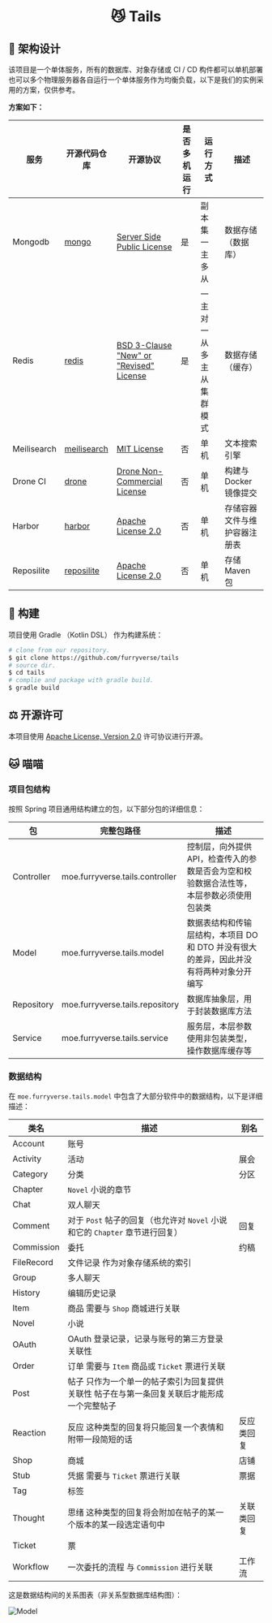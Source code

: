 <h1 align="center">😼 Tails</h1>

## 🔨 架构设计

该项目是一个单体服务，所有的数据库、对象存储或 CI / CD 构件都可以单机部署也可以多个物理服务器各自运行一个单体服务作为均衡负载，以下是我们的实例采用的方案，仅供参考。

**方案如下：**

| 服务        | 开源代码仓库                                              | 开源协议                                                     | 是否多机运行 | 运行方式                  | 描述                         |
| ----------- | --------------------------------------------------------- | ------------------------------------------------------------ | ------------ | ------------------------- | ---------------------------- |
| Mongodb     | [mongo](https://github.com/mongodb/mongo)                 | [Server Side Public License](https://github.com/mongodb/mongo/blob/master/LICENSE-Community.txt) | 是           | 副本集 一主多从           | 数据存储（数据库）           |
| Redis       | [redis](https://github.com/redis/redis)                   | [BSD 3-Clause "New" or "Revised" License](https://github.com/redis/redis/blob/unstable/COPYING) | 是           | 一主对一从 多主从集群模式 | 数据存储（缓存）             |
| Meilisearch | [meilisearch](https://github.com/meilisearch/meilisearch) | [MIT License](https://github.com/meilisearch/meilisearch/blob/main/LICENSE) | 否           | 单机                      | 文本搜索引擎                 |
| Drone CI    | [drone](https://github.com/harness/drone)                 | [Drone Non-Commercial License](https://github.com/harness/drone/blob/master/LICENSE) | 否           | 单机                      | 构建与 Docker 镜像提交       |
| Harbor      | [harbor](https://github.com/goharbor/harbor)              | [Apache License 2.0](https://github.com/goharbor/harbor/blob/main/LICENSE) | 否           | 单机                      | 存储容器文件与维护容器注册表 |
| Reposilite  | [reposilite](https://github.com/dzikoysk/reposilite)      | [Apache License 2.0](https://github.com/dzikoysk/reposilite/blob/main/LICENSE) | 否           | 单机                      | 存储 Maven 包                |

## 🚀 构建

项目使用 Gradle （Kotlin DSL） 作为构建系统：

```bash
# clone from our repository.
$ git clone https://github.com/furryverse/tails
# source dir.
$ cd tails
# complie and package with gradle build.
$ gradle build
```

## ⚖ 开源许可

本项目使用 [Apache License, Version 2.0](https://www.apache.org/licenses/LICENSE-2.0.html) 许可协议进行开源。

## 🐱 喵喵 

### 项目包结构

按照 Spring 项目通用结构建立的包，以下部分包的详细信息：

| 包          | 完整包路径                           | 描述                                               |
|------------|---------------------------------|--------------------------------------------------|
| Controller | moe.furryverse.tails.controller | 控制层，向外提供 API，检查传入的参数是否会为空和校验数据合法性等，本层参数必须使用包装类   |
| Model      | moe.furryverse.tails.model      | 数据表结构和传输层结构，本项目 DO 和 DTO 并没有很大的差异，因此并没有将两种对象分开编写 |
| Repository | moe.furryverse.tails.repository | 数据库抽象层，用于封装数据库方法                                 |
| Service    | moe.furryverse.tails.service    | 服务层，本层参数使用非包装类型，操作数据库缓存等                         |

### 数据结构

在 `moe.furryverse.tails.model` 中包含了大部分软件中的数据结构，以下是详细描述：

| 类名       | 描述                                                         | 别名       |
| ---------- | ------------------------------------------------------------ | ---------- |
| Account    | 账号                                                         |            |
| Activity   | 活动                                                         | 展会       |
| Category   | 分类                                                         | 分区       |
| Chapter    | `Novel` 小说的章节                                           |            |
| Chat       | 双人聊天                                                     |            |
| Comment    | 对于 `Post` 帖子的回复（也允许对 `Novel` 小说和它的 `Chapter` 章节进行回复） | 回复       |
| Commission | 委托                                                         | 约稿       |
| FileRecord | 文件记录 作为对象存储系统的索引                              |            |
| Group      | 多人聊天                                                     |            |
| History    | 编辑历史记录                                                 |            |
| Item       | 商品 需要与 `Shop` 商城进行关联                              |            |
| Novel      | 小说                                                         |            |
| OAuth      | OAuth 登录记录，记录与账号的第三方登录关联性                 |            |
| Order      | 订单 需要与 `Item` 商品或 `Ticket` 票进行关联                |            |
| Post       | 帖子 只作为一个单一的帖子索引为回复提供关联性 帖子在与第一条回复关联后才能形成一个完整帖子 |            |
| Reaction   | 反应 这种类型的回复将只能回复一个表情和附带一段简短的话      | 反应类回复 |
| Shop       | 商城                                                         | 店铺       |
| Stub       | 凭据 需要与 `Ticket` 票进行关联                              | 票据       |
| Tag        | 标签                                                         |            |
| Thought    | 思绪 这种类型的回复将会附加在帖子的某一个版本的某一段选定语句中 | 关联类回复 |
| Ticket     | 票                                                           |            |
| Workflow   | 一次委托的流程 与 `Commission` 进行关联                      | 工作流     |

这是数据结构间的关系图表（非关系型数据库结构图）：

![Model](https://i.miji.bid/2023/12/23/f851ac75c900b91e9433bf31ddde929f.png)

